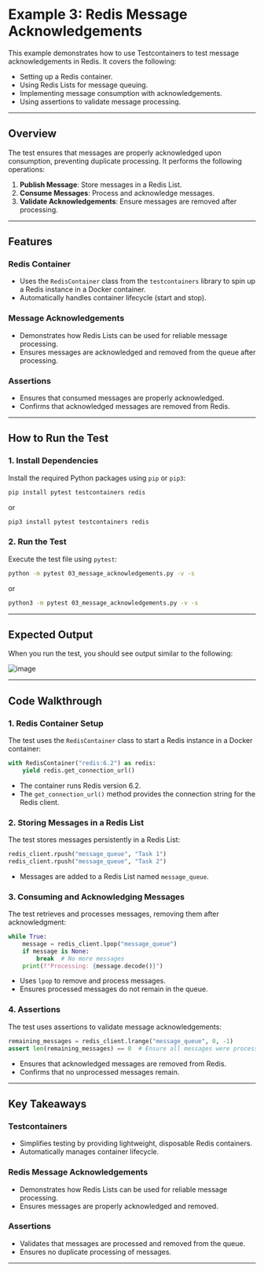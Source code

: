 # Example 3: Redis Message Acknowledgements

This example demonstrates how to use Testcontainers to test message acknowledgements in Redis. It covers the following:

- Setting up a Redis container.
- Using Redis Lists for message queuing.
- Implementing message consumption with acknowledgements.
- Using assertions to validate message processing.

---

## Overview

The test ensures that messages are properly acknowledged upon consumption, preventing duplicate processing. It performs the following operations:

1. **Publish Message**: Store messages in a Redis List.
2. **Consume Messages**: Process and acknowledge messages.
3. **Validate Acknowledgements**: Ensure messages are removed after processing.

---

## Features

### Redis Container

- Uses the `RedisContainer` class from the `testcontainers` library to spin up a Redis instance in a Docker container.
- Automatically handles container lifecycle (start and stop).

### Message Acknowledgements

- Demonstrates how Redis Lists can be used for reliable message processing.
- Ensures messages are acknowledged and removed from the queue after processing.

### Assertions

- Ensures that consumed messages are properly acknowledged.
- Confirms that acknowledged messages are removed from Redis.

---

## How to Run the Test

### 1. Install Dependencies

Install the required Python packages using `pip` or `pip3`:

```bash
pip install pytest testcontainers redis
```

or

```bash
pip3 install pytest testcontainers redis
```

### 2. Run the Test

Execute the test file using `pytest`:

```bash
python -m pytest 03_message_acknowledgements.py -v -s
```

or

```bash
python3 -m pytest 03_message_acknowledgements.py -v -s
```

---

## Expected Output

When you run the test, you should see output similar to the following:

![image](https://github.com/user-attachments/assets/725e9979-685c-4073-80b1-fb466cb427b3)

---

## Code Walkthrough

### 1. Redis Container Setup

The test uses the `RedisContainer` class to start a Redis instance in a Docker container:

```python
with RedisContainer("redis:6.2") as redis:
    yield redis.get_connection_url()
```

- The container runs Redis version 6.2.
- The `get_connection_url()` method provides the connection string for the Redis client.

### 2. Storing Messages in a Redis List

The test stores messages persistently in a Redis List:

```python
redis_client.rpush("message_queue", "Task 1")
redis_client.rpush("message_queue", "Task 2")
```

- Messages are added to a Redis List named `message_queue`.

### 3. Consuming and Acknowledging Messages

The test retrieves and processes messages, removing them after acknowledgment:

```python
while True:
    message = redis_client.lpop("message_queue")
    if message is None:
        break  # No more messages
    print(f"Processing: {message.decode()}")
```

- Uses `lpop` to remove and process messages.
- Ensures processed messages do not remain in the queue.

### 4. Assertions

The test uses assertions to validate message acknowledgements:

```python
remaining_messages = redis_client.lrange("message_queue", 0, -1)
assert len(remaining_messages) == 0  # Ensure all messages were processed
```

- Ensures that acknowledged messages are removed from Redis.
- Confirms that no unprocessed messages remain.

---

## Key Takeaways

### Testcontainers

- Simplifies testing by providing lightweight, disposable Redis containers.
- Automatically manages container lifecycle.

### Redis Message Acknowledgements

- Demonstrates how Redis Lists can be used for reliable message processing.
- Ensures messages are properly acknowledged and removed.

### Assertions

- Validates that messages are processed and removed from the queue.
- Ensures no duplicate processing of messages.

---

